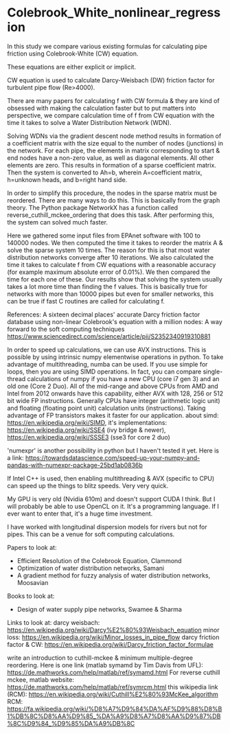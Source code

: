 # Colebrook_White_nonlinear_regression
In this study we compare various existing formulas for calculating pipe friction using Colebrook-White (CW) equation. 

These equations are either explicit or implicit. 

CW equation is used to calculate Darcy-Weisbach (DW) friction factor for turbulent pipe flow (Re>4000). 

There are many papers for calculating f with CW formula & they are kind of obsessed with making the calculation faster but to put matters into perspective, we compare calculation time of f from CW equation with the time it takes to solve a Water Distribution Network (WDN). 

Solving WDNs via the gradient descent node method results in formation of a coefficient matrix with the size equal to the number of nodes (junctions) in the network. For each pipe, the elements in matrix corresponding to start & end nodes have a non-zero value, as well as diagonal elements. All other elements are zero. This results in formation of a sparse coefficient matrix. Then the system is converted to Ah=b, wherein A=coefficient matrix, h=unknown heads, and b=right hand side. 

In order to simplify this procedure, the nodes in the sparse matrix must be reordered. There are many ways to do this. This is basically from the graph theory. The Python package NetworkX has a function called reverse_cuthill_mckee_ordering that does this task. After performing this, the system can solved much faster. 

Here we gathered some input files from EPAnet software with 100 to 140000 nodes. We then computed the time it takes to reorder the matrix A & solve the sparse system 10 times. The reason for this is that most water distribution networks converge after 10 iterations. We also calculated the time it takes to calculate f from CW equations with a reasonable accuracy (for example maximum absolute error of 0.01%). We then compared the time for each one of these. Our results show that solving the system usually takes a lot more time than finding the f values. This is basically true for networks with more than 10000 pipes but even for smaller networks, this can be true if fast C routines are called for calculating f. 

References:
A sixteen decimal places' accurate Darcy friction factor database using non-linear Colebrook's equation with a million nodes: A way forward to the soft computing techniques
https://www.sciencedirect.com/science/article/pii/S2352340919310881

In order to speed up calculations, we can use AVX instructions. This is possible by using intrinsic numpy elementwise operations in python. To take advantage of multithreading, numba can be used. If you use simple for loops, then you are using SIMD operations. In fact, you can compare single-thread calculations of numpy if you have a new CPU (core i7 gen 3) and an old one (Core 2 Duo). All of the mid-range and above CPUs from AMD and Intel from 2012 onwards have this capability, either AVX with 128, 256 or 512 bit wide FP instructions. Generally CPUs have integer (arithmetic logic unit) and floating (floating point unit) calculation units (instructions). Taking advantage of FP transistors makes it faster for our application. 
about simd: https://en.wikipedia.org/wiki/SIMD,   it's implementations: https://en.wikipedia.org/wiki/SSE4 (ivy bridge & newer),   https://en.wikipedia.org/wiki/SSSE3 (sse3 for core 2 duo)

'numexpr' is another possibility in python but I haven't tested it yet. 
Here is a link: https://towardsdatascience.com/speed-up-your-numpy-and-pandas-with-numexpr-package-25bd1ab0836b

If Intel C++ is used, then enabling multithreading & AVX (specific to CPU) can speed up the things to blitz speeds. Very very quick. 

My GPU is very old (Nvidia 610m) and doesn't support CUDA I think. But I will probably be able to use OpenCL on it. It's a programming language. If I ever want to enter that, it's a huge time investment. 

I have worked with longitudinal dispersion models for rivers but not for pipes. This can be a venue for soft computing calculations. 

Papers to look at:
- Efficient Resolution of the Colebrook Equation, Clammond
- Optimization of water distribution networks, Samani
- A gradient method for fuzzy analysis of water distribution networks, Moosavian


Books to look at:
- Design of water supply pipe networks, Swamee & Sharma

Links to look at: 
darcy weisbach: https://en.wikipedia.org/wiki/Darcy%E2%80%93Weisbach_equation
minor loss: https://en.wikipedia.org/wiki/Minor_losses_in_pipe_flow
darcy friction factor & CW: https://en.wikipedia.org/wiki/Darcy_friction_factor_formulae


write an introduction to cuthill-mckee & minimum multiple-degree reordering. 
Here is one link (matlab symamd by Tim Davis from UFL): https://de.mathworks.com/help/matlab/ref/symamd.html
For reverse cuthill mckee, matlab website: https://de.mathworks.com/help/matlab/ref/symrcm.html 
this wikipedia link (RCM): https://en.wikipedia.org/wiki/Cuthill%E2%80%93McKee_algorithm 
RCM: https://fa.wikipedia.org/wiki/%D8%A7%D9%84%DA%AF%D9%88%D8%B1%DB%8C%D8%AA%D9%85_%DA%A9%D8%A7%D8%AA%D9%87%DB%8C%D9%84_%D9%85%DA%A9%DB%8C
